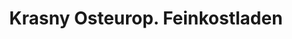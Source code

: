 ---
title: "Krasny Osteurop. Feinkostladen"
url: /weil-am-rhein/krasny-osteurop-feinkostladen/
shop: Supermarkt
---